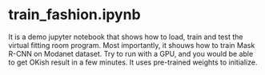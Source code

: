 # train_fashion.ipynb
It is a demo jupyter notebook that shows how to load, train and test the virtual fitting room program.
Most importantly, it shouws how to train Mask R-CNN on Modanet dataset. Try to run with a GPU, and you would be able to get OKish result in a few minutes. It uses pre-trained weights to initialize.
